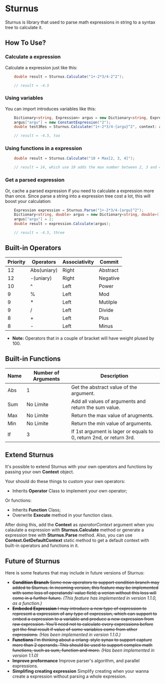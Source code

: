 Sturnus
======

Sturnus is library that used to parse math expressions in string to a syntax tree to calculate it.

## How To Use? ##

### Calculate a expression ###
Calculate a expression just like this:
```cs
    double result = Sturnus.Calculate("1+-2*3/4-2^2");

    // result = -4.5
```

### Using variables ###
You can import introduces variables like this:
```cs
    Dictionary<string, Expression> argus = new Dictionary<string, Expression>();
    argus["argu"] = new ConstantExpression("2");
    double test3Res = Sturnus.Calculate("1+-2*3/4-{argu}^2", context: argus);

    // result = -4.5, too
```

### Using functions in a expression ###
```cs
    double result = Sturnus.Calculate("10 + Max[2, 3, 4]");

    // result = 14, which use 10 adds the max number between 2, 3 and 4.
```

### Get a parsed expression ###
Or, cache a parsed expression if you need to calculate a expression more than once. Since parse a string into a expression tree cost a lot, this will boost your calculation:
```cs
    Expression expression = Sturnus.Parse("1+-2*3/4-{argu}^2");
    Dictionary<string, double> argus = new Dictionary<string, double>();
    argus["argu"] = 2;
    double result = expression.Calculate(argus);

    // result = -4.5, three
```

## Built-in Operators ##
| Priority | Operators | Associativity | Commit |
|----------|-----------|--------|------|
| 12 | Abs(uniary) | Right | Abstract |
| 12 | -(uniary) | Right | Negative |
| 10 | ^ | Left | Power |
| 9 | % | Left | Mod |
| 9 | * | Left | Mutilple |
| 9 | / | Left | Divide |
| 8 | + | Left | Plus |
| 8 | - | Left | Minus |

* **Note:** Operators that in a couple of bracket will have weight plused by 100.

## Built-in Functions ##
| Name | Number of Arguments | Description |
|------|---------------------|-------------|
| Abs | 1 | Get the abstract value of the argument. |
| Sum | No Limite | Add all values of arguments and return the sum value. |
| Max | No Limite | Return the max value of arugments. |
| Min | No Limite | Return the min value of arguments. |
| If | 3 | If 1st argument is lager or equals to 0, return 2nd, or return 3rd. |

## Extend Sturnus ##
It's possible to extend Sturnus with your own operators and functions by passing your own **Context** object. 

Your should do these things to custom your own operators:
* Inherits **Operator** Class to implement your own operator;

Or functions:
* Inherits **Function** Class;
* Overwrite **Execute** method in your function class.

After doing this, add the **Context** as *operatorContext* argument when you calaulate a expression with **Sturnus.Calculate** method or generate a expression tree with **Sturnus.Parse** method. Also, you can use **Context.GetDefaultContext** static method to get a default context with built-in operators and functions in it.

## Future of Sturnus ##
Here is some features that may include in future versions of Sturnus:
* ~~**Condition Branch** Some new operators to support condition branch may added to Sturnus. In incoming version, this feature may be implemented with some loss of operatands' value field; a verion without this loss will come in a further future.~~
*(This feature has implemented in version 1.1.0, as a function.)*
* ~~**Embeded Expression** I may introduce a new type of expression to represent a expression of any type of expression, which can support to embed a expression to a variable and produce a new expression from raw expression. You'll need not to calculate every expressions before get the final result if value of some variables come from other expressions.~~
*(Has been implemented in version 1.1.0.)*
* ~~**Functions** I'm thinking about a erlang-style synax to support capture more than 2 operands. This should be used to support complex math functions, such as sum, function and more.~~
*(Has been implemented in version 1.1.0)*
* **Improve proformance** Improve parser's algorithm, and parallel expressions.
* **Simplifing creating expression** Simplify creating when your wanna create a expression without parsing a whole expression.